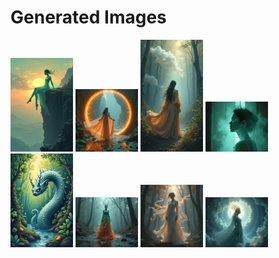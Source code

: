 # Generated Images



<img src="2025_07_12_01.png" width="100"/> <img src="2025_07_12_02.png" width="100"/> <img src="2025_07_12_03.png" width="100"/> <img src="2025_07_12_04.png" width="100"/> <img src="2025_07_12_05.png" width="100"/> <img src="2025_07_12_06.png" width="100"/> <img src="2025_07_12_07.png" width="100"/> <img src="2025_07_12_08.png" width="100"/>